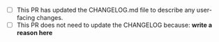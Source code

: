 <your PR description>

- [ ] This PR has updated the CHANGELOG.md file to describe any user-facing changes.
- [ ] This PR does not need to update the CHANGELOG because: **write a reason here**
